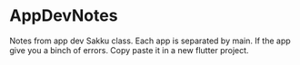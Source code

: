 # AppDevNotes
Notes from app dev Sakku class.
Each app is separated by main.
If the app give you a binch of errors.
Copy paste it in a new flutter project.
